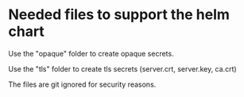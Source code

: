 # Needed files to support the helm chart
Use the "opaque" folder to create opaque secrets.

Use the "tls" folder to create tls secrets (server.crt, server.key, ca.crt)

The files are git ignored for security reasons.
